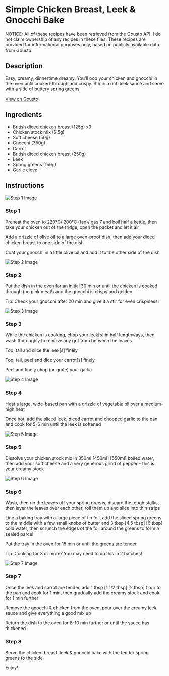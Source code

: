 # Simple Chicken Breast, Leek & Gnocchi Bake

NOTICE: All of these recipes have been retrieved from the Gousto API. I do not claim ownership of any recipes in these files. These recipes are provided for informational purposes only, based on publicly available data from Gousto.

## Description

Easy, creamy, dinnertime dreamy. You’ll pop your chicken and gnocchi in the oven until cooked-through and crispy. Stir in a rich leek sauce and serve with a side of buttery spring greens.

[View on Gousto](https://www.gousto.co.uk/recipes/cookbook/simple-chicken-breast-leek-gnocchi-bake)

## Ingredients

- British diced chicken breast (125g) x0
- Chicken stock mix (5.5g)
- Soft cheese (50g)
- Gnocchi (350g)
- Carrot
- British diced chicken breast (250g)
- Leek
- Spring greens (150g)
- Garlic clove

## Instructions

![Step 1 Image](https://production-media.gousto.co.uk/cms/recipe-step-image/Step-1-1690525452073-x200.jpg)

### Step 1

Preheat the oven to 220°C/ 200°C (fan)/ gas 7 and boil half a kettle, then take your chicken out of the fridge, open the packet and let it air

Add a drizzle of olive oil to a large oven-proof dish, then add your diced chicken breast to one side of the dish

Coat your gnocchi in a little olive oil and add it to the other side of the dish

![Step 2 Image](https://production-media.gousto.co.uk/cms/recipe-step-image/Step-2-1690525459208-x200.jpg)

### Step 2

Put the dish in the oven for an initial 30 min or until the chicken is cooked through (no pink meat!) and the gnocchi is crispy and golden

Tip: Check your gnocchi after 20 min and give it a stir for even crispiness!

![Step 3 Image](https://production-media.gousto.co.uk/cms/recipe-step-image/Step-3-1690525466570-x200.jpg)

### Step 3

While the chicken is cooking, chop your leek[s] in half lengthways, then wash thoroughly to remove any grit from between the leaves

Top, tail and slice the leek[s] finely

Top, tail, peel and dice your carrot[s] finely

Peel and finely chop (or grate) your garlic

![Step 4 Image](https://production-media.gousto.co.uk/cms/recipe-step-image/Step-4-1690525473318-x200.jpg)

### Step 4

Heat a large, wide-based pan with a drizzle of vegetable oil over a medium-high heat

Once hot, add the sliced leek, diced carrot and chopped garlic to the pan and cook for 5-6 min until the leek is softened

![Step 5 Image](https://production-media.gousto.co.uk/cms/recipe-step-image/Step-5-1690525481711-x200.jpg)

### Step 5

Dissolve your chicken stock mix in 350ml <span class="text-purple">[450ml]</span> <span class="text-danger">[550ml]</span> boiled water, then add your soft cheese and a very generous grind of pepper – this is your creamy stock

![Step 6 Image](https://production-media.gousto.co.uk/cms/recipe-step-image/Step-6-1690525491207-x200.jpg)

### Step 6

Wash, then rip the leaves off your spring greens, discard the tough stalks, then layer the leaves over each other, roll them up and slice into thin strips

Line a baking tray with a large piece of tin foil, add the sliced spring greens to the middle with a few small knobs of butter and 3 tbsp <span class="text-purple">[4.5 tbsp]</span> <span class="text-danger">[6 tbsp] </span>cold water, then scrunch the edges of the foil around the greens to form a sealed parcel

Put the tray in the oven for 15 min or until the greens are tender

Tip: Cooking for 3 or more? You may need to do this in 2 batches!

![Step 7 Image](https://production-media.gousto.co.uk/cms/recipe-step-image/Step-7-1690525498032-x200.jpg)

### Step 7

Once the leek and carrot are tender, add 1 tbsp<span class="text-danger"> <span class="text-purple">[1 1/2 tbsp]</span> [2 tbsp] </span>flour to the pan and cook for 1 min, then gradually add the creamy stock and cook for 1 min further

Remove the gnocchi & chicken from the oven, pour over the creamy leek sauce and give everything a good mix up

Return the dish to the oven for 8-10 min further or until the sauce has thickened

### Step 8

Serve the chicken breast, leek & gnocchi bake with the tender spring greens to the side

Enjoy!

